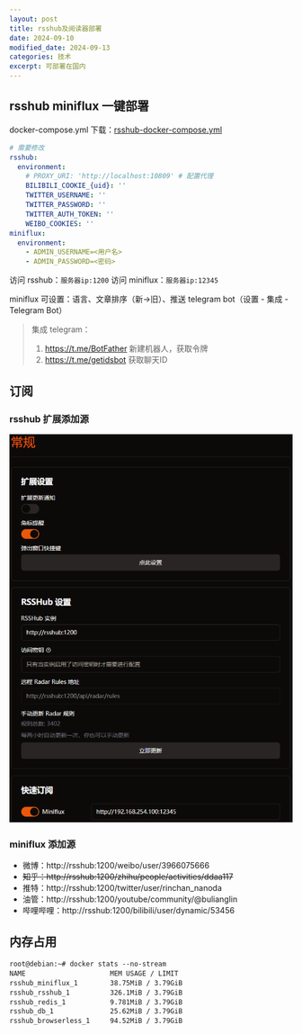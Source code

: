 ```yaml
---
layout: post
title: rsshub及阅读器部署
date: 2024-09-10
modified_date: 2024-09-13
categories: 技术
excerpt: 可部署在国内
---
```


## rsshub miniflux 一键部署

docker-compose.yml 下载：[rsshub-docker-compose.yml](/download_files/rsshub-miniflux-docker-compose.yml)

```yml
# 需要修改
rsshub:
  environment:
    # PROXY_URI: 'http://localhost:10809' # 配置代理
    BILIBILI_COOKIE_{uid}: ''
    TWITTER_USERNAME: ''
    TWITTER_PASSWORD: ''
    TWITTER_AUTH_TOKEN: ''
    WEIBO_COOKIES: ''
miniflux:
  environment:
    - ADMIN_USERNAME=<用户名>
    - ADMIN_PASSWORD=<密码>
```

访问 rsshub：`服务器ip:1200`
访问 miniflux：`服务器ip:12345`

miniflux 可设置：语言、文章排序（新→旧）、推送 telegram bot（设置 - 集成 - Telegram Bot）

> 集成 telegram：
> 1. https://t.me/BotFather 新建机器人，获取令牌
> 2. https://t.me/getidsbot 获取聊天ID

## 订阅

### rsshub 扩展添加源

![](/img/rsshub_extension.png)

### miniflux 添加源

- 微博：http://rsshub:1200/weibo/user/3966075666
- ~~知乎：http://rsshub:1200/zhihu/people/activities/ddaa117~~
- 推特：http://rsshub:1200/twitter/user/rinchan_nanoda
- 油管：http://rsshub:1200/youtube/community/@bulianglin
- 哔哩哔哩：http://rsshub:1200/bilibili/user/dynamic/53456

## 内存占用

```txt
root@debian:~# docker stats --no-stream
NAME                     MEM USAGE / LIMIT 
rsshub_miniflux_1        38.75MiB / 3.79GiB
rsshub_rsshub_1          326.1MiB / 3.79GiB
rsshub_redis_1           9.781MiB / 3.79GiB
rsshub_db_1              25.62MiB / 3.79GiB
rsshub_browserless_1     94.52MiB / 3.79GiB
```